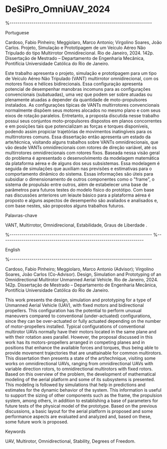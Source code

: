# DeSiPro_OmniUAV_2024
%-----------------------------------------------------------------------

Portuguese

Cardoso, Fabio Pinheiro; Meggiolaro, Marco Antonio; Virgolino Soares,
João Carlos. Projeto, Simulação e Prototipagem de um Veículo
Aéreo Não Tripulado do tipo Multirrotor Omnidirecional. Rio
de Janeiro, 2024. 142p. Dissertação de Mestrado – Departamento de Engenharia
Mecânica, Pontifícia Universidade Católica do Rio de Janeiro.


Este trabalho apresenta o projeto, simulação e prototipagem para um tipo
de Veículo Aéreo Não Tripulado (VANT) multirrotor omnidirecional, com os
motores fixos e hélices bidirecionais. Essa configuração apresenta potencial de
desempenhar manobras incomuns para as configurações convencionais (subatuadas),
uma vez que podem ser sobre atuadas ou plenamente atuadas a
depender da quantidade de moto-propulsores instalados.
As configurações típicas de VANTs multirrotores convencionais normalmente
dispõem seus motores alocados no mesmo plano e com seus eixos de
rotação paralelos. Entretanto, a proposta discutida nesse trabalho possui seus
conjuntos moto-propulsores dispostos em planos concorrentes e em posições
tais que potencializam as forças e torques disponíveis, podendo assim propiciar
trajetórias de movimentos inatingíveis para os multirrotores comuns.
Essa dissertação então apresenta um estado da arte/técnica, visitando
alguns trabalhos sobre VANTs omnidirecionais, que vão desde VANTs omnidirecionais
com rotores de direção variável, até os multirrotores omnidirecionais
com rotores fixos.
Baseada nessa visão geral do problema é apresentado o desenvolvimento
da modelagem matemática da plataforma aérea e de alguns dos seus subsistemas.
Essa modelagem é seguida de simulações que auxiliam nas previsões
e estimativas para o comportamento dinâmico do sistema. Essas informações
são úteis para subsidiar o dimensionamento de outros componentes como o
"frame", o sistema de propulsão entre outros, além de estabelecer uma base de
parâmetros para futuros testes do modelo físico do protótipo.
Com base nas discussões anteriores um leiaute básico para a plataforma
aérea é proposto e alguns aspectos de desempenho são avaliados e analisados
e, com base nestes, são propostos alguns trabalhos futuros.

Palavras-chave

VANT, Multirrotor, Omnidirecional, Estabilidade, Graus de Liberdade .

%-----------------------------------------------------------------------
%-----------------------------------------------------------------------

English

%-----------------------------------------------------------------------

Cardoso, Fabio Pinheiro; Meggiolaro, Marco Antonio (Advisor); Virgolino
Soares, João Carlos (Co-Advisor). Design, Simulation and Prototyping
of an Omnidirectional Multirotor Unmanned Aerial
Vehicle. Rio de Janeiro, 2024. 142p. Dissertação de Mestrado – Departamento
de Engenharia Mecânica, Pontifícia Universidade Católica do
Rio de Janeiro.

This work presents the design, simulation and prototyping for a type
of Unmanned Aerial Vehicle (UAV), with fixed motors and bidirectional
propellers. This configuration has the potential to perform unusual maneuvers
compared to conventional (under-actuated) configurations, since they can be
over-actuated or fully actuated depending on the number of motor-propellers
installed.
Typical configurations of conventional multirotor UAVs normally have
their motors located in the same plane and with their rotation axes parallel.
However, the proposal discussed in this work has its motors-propellers arranged
in competing planes and in positions that enhance the available forces and
torques, thus being able to provide movement trajectories that are unattainable
for common multirotors.
This dissertation then presents a state of the art/technique, visiting
some works on omnidirectional UAVs, ranging from omnidirectional UAVs with
variable direction rotors, to omnidirectional multirotors with fixed rotors.
Based on this overview of the problem, the development of mathematical
modeling of the aerial platform and some of its subsystems is presented. This
modeling is followed by simulations that help in predictions and estimates for
the dynamic behavior of the system.
This information is useful to support the sizing of other components such
as the frame, the propulsion system, among others, in addition to establishing
a base of parameters for future tests of the physical model of the prototype.
Based on the previous discussions, a basic layout for the aerial platform
is proposed and some performance aspects are evaluated and analyzed and,
based on these, some future work is proposed.

Keywords

UAV, Multirotor, Omnidirectional, Stability, Degrees of Freedom.